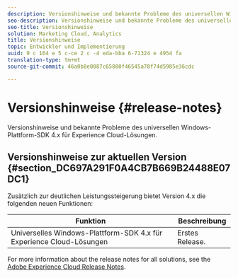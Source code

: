 ```yaml
---
description: Versionshinweise und bekannte Probleme des universellen Windows-Plattform-SDK 4.x für Experience Cloud-Lösungen.
seo-description: Versionshinweise und bekannte Probleme des universellen Windows-Plattform-SDK 4.x für Experience Cloud-Lösungen.
seo-title: Versionshinweise
solution: Marketing Cloud, Analytics
title: Versionshinweise
topic: Entwickler und Implementierung
uuid: 9 c 164 e 5 c-ce 2 c -4 eda-bba 6-71324 e 4954 fa
translation-type: tm+mt
source-git-commit: 46a0b8e0087c65880f46545a78f74d5985e36cdc

---
```



# Versionshinweise {#release-notes}

Versionshinweise und bekannte Probleme des universellen Windows-Plattform-SDK 4.x für Experience Cloud-Lösungen.

## Versionshinweise zur aktuellen Version {#section_DC697A291F0A4CB7B669B24488E07DC1}

Zusätzlich zur deutlichen Leistungssteigerung bietet Version 4.x die folgenden neuen Funktionen:

| Funktion | Beschreibung |
|--- |--- |
| Universelles Windows-Plattform-SDK 4.x für Experience Cloud-Lösungen | Erstes Release. |


For more information about the release notes for all solutions, see the [Adobe Experience Cloud Release Notes](https://docs.adobe.com/content/help/en/release-notes/experience-cloud/current.html).
